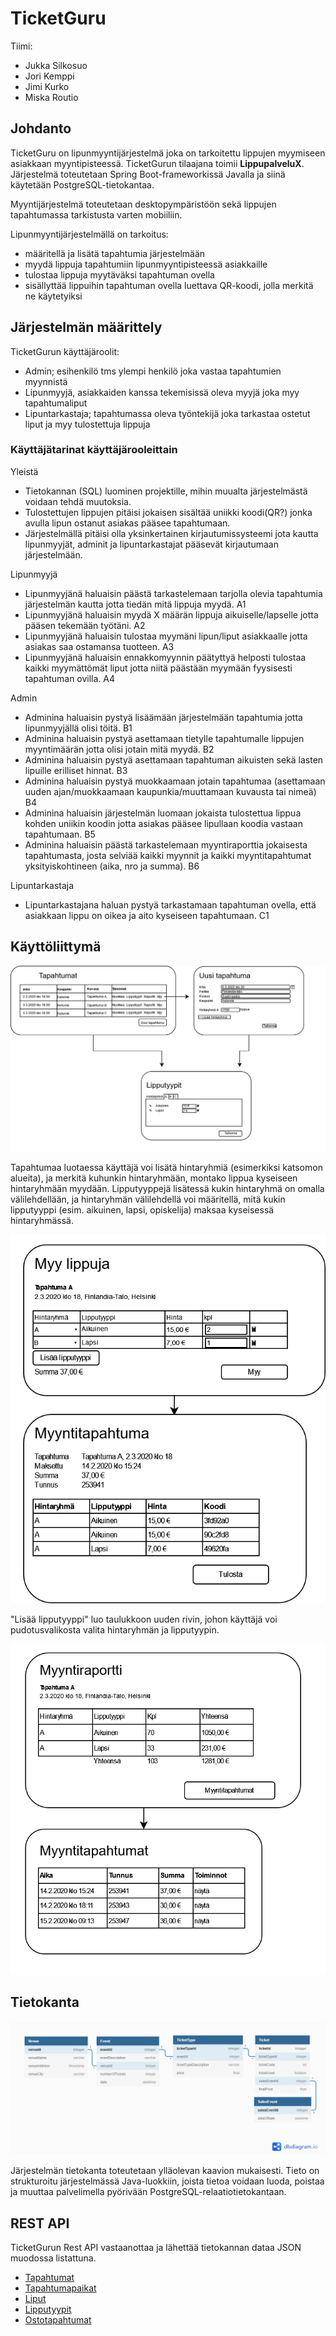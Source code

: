 # TicketGuru

Tiimi:
* Jukka Silkosuo
* Jori Kemppi
* Jimi Kurko
* Miska Routio

## Johdanto

TicketGuru on lipunmyyntijärjestelmä joka on tarkoitettu lippujen myymiseen asiakkaan myyntipisteessä. TicketGurun tilaajana toimii **LippupalveluX**.
Järjestelmä toteutetaan Spring Boot-frameworkissä Javalla ja siinä käytetään PostgreSQL-tietokantaa.

Myyntijärjestelmä toteutetaan desktopympäristöön sekä lippujen tapahtumassa tarkistusta varten mobiiliin.

Lipunmyyntijärjestelmällä on tarkoitus:
* määritellä ja lisätä tapahtumia järjestelmään
* myydä lippuja tapahtumiin lipunmyyntipisteessä asiakkaille
* tulostaa lippuja myytäväksi tapahtuman ovella
* sisällyttää lippuihin tapahtuman ovella luettava QR-koodi, jolla merkitä ne käytetyiksi

## Järjestelmän määrittely

TicketGurun käyttäjäroolit:
* Admin; esihenkilö tms ylempi henkilö joka vastaa tapahtumien myynnistä
* Lipunmyyjä, asiakkaiden kanssa tekemisissä oleva myyjä joka myy tapahtumaliput
* Lipuntarkastaja; tapahtumassa oleva työntekijä joka tarkastaa ostetut liput ja myy tulostettuja lippuja

### Käyttäjätarinat käyttäjärooleittain

Yleistä
* Tietokannan (SQL) luominen projektille, mihin muualta järjestelmästä voidaan tehdä muutoksia.
* Tulostettujen lippujen pitäisi jokaisen sisältää uniikki koodi(QR?) jonka avulla lipun ostanut asiakas pääsee tapahtumaan.
* Järjestelmällä pitäisi olla yksinkertainen kirjautumissysteemi jota kautta lipunmyyjät, adminit ja lipuntarkastajat pääsevät kirjautumaan järjestelmään.

Lipunmyyjä
* Lipunmyyjänä haluaisin päästä tarkastelemaan tarjolla olevia tapahtumia järjestelmän kautta jotta tiedän mitä lippuja myydä. A1
* Lipunmyyjänä haluaisin myydä X määrän lippuja aikuiselle/lapselle jotta pääsen tekemään työtäni. A2
* Lipunmyyjänä haluaisin tulostaa myymäni lipun/liput asiakkaalle jotta asiakas saa ostamansa tuotteen. A3
* Lipunmyyjänä haluaisin ennakkomyynnin päätyttyä helposti tulostaa kaikki myymättömät liput jotta niitä päästään myymään fyysisesti tapahtuman ovilla. A4

Admin
* Adminina haluaisin pystyä lisäämään järjestelmään tapahtumia jotta lipunmyyjällä olisi töitä. B1
* Adminina haluaisin pystyä asettamaan tietylle tapahtumalle lippujen myyntimäärän jotta olisi jotain mitä myydä. B2
* Adminina haluaisin pystyä asettamaan tapahtuman aikuisten sekä lasten lipuille erilliset hinnat. B3
* Adminina haluaisin pystyä muokkaamaan jotain tapahtumaa (asettamaan uuden ajan/muokkaamaan kaupunkia/muuttamaan kuvausta tai nimeä) B4
* Adminina haluaisin järjestelmän luomaan jokaista tulostettua lippua kohden uniikin koodin jotta asiakas pääsee lipullaan koodia vastaan tapahtumaan. B5
* Adminina haluaisin päästä tarkastelemaan myyntiraporttia jokaisesta tapahtumasta, josta selviää kaikki myynnit ja kaikki myyntitapahtumat yksityiskohtineen (aika, nro ja summa). B6

Lipuntarkastaja
* Lipuntarkastajana haluan pystyä tarkastamaan tapahtuman ovella, että asiakkaan lippu on oikea ja aito kyseiseen tapahtumaan. C1

## Käyttöliittymä

![Käyttöliittymäkaavio tapahtumien luomisesta](assets/images/ui-kaavio-1.png)

Tapahtumaa luotaessa käyttäjä voi lisätä hintaryhmiä (esimerkiksi katsomon alueita), ja merkitä kuhunkin hintaryhmään, montako lippua kyseiseen hintaryhmään myydään. Lipputyyppejä lisätessä kukin hintaryhmä on omalla välilehdellään, ja hintaryhmän välilehdellä voi määritellä, mitä kukin lipputyyppi (esim. aikuinen, lapsi, opiskelija) maksaa kyseisessä hintaryhmässä.

![Käyttöliittymäkaavio lippujen myymisestä](assets/images/ui-kaavio-2.png)

"Lisää lipputyyppi" luo taulukkoon uuden rivin, johon käyttäjä voi pudotusvalikosta valita hintaryhmän ja lipputyypin.

![Käyttöliittymäkaavio myyntiraporteista](assets/images/ui-kaavio-3.png)

## Tietokanta

![Relaatiokaavio tietosisällöstä](assets/images/relaatiokaavio.png)

Järjestelmän tietokanta toteutetaan ylläolevan kaavion mukaisesti. Tieto on strukturoitu järjestelmässä Java-luokkiin, joista tietoa voidaan luoda, poistaa ja muuttaa palvelimella pyörivään PostgreSQL-relaatiotietokantaan.

## REST API

TicketGurun Rest API vastaanottaa ja lähettää tietokannan dataa JSON muodossa listattuna.

* [Tapahtumat](Events.md)
* [Tapahtumapaikat](Venues.md)
* [Liput](Tickets.md)
* [Lipputyypit](TicketTypes.md)
* [Ostotapahtumat](SalesEvents.md)